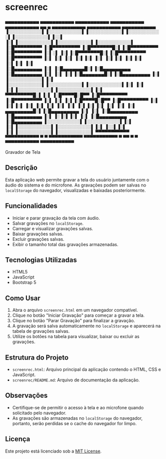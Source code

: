 # screenrec
 ▄▄▄▄▄▄▄▄▄▄▄  ▄▄▄▄▄▄▄▄▄▄▄  ▄▄▄▄▄▄▄▄▄▄▄  ▄▄▄▄▄▄▄▄▄▄▄  ▄▄▄▄▄▄▄▄▄▄▄  ▄▄        ▄  ▄▄▄▄▄▄▄▄▄▄▄  ▄▄▄▄▄▄▄▄▄▄▄  ▄▄▄▄▄▄▄▄▄▄▄ 
▐░░░░░░░░░░░▌▐░░░░░░░░░░░▌▐░░░░░░░░░░░▌▐░░░░░░░░░░░▌▐░░░░░░░░░░░▌▐░░▌      ▐░▌▐░░░░░░░░░░░▌▐░░░░░░░░░░░▌▐░░░░░░░░░░░▌
▐░█▀▀▀▀▀▀▀▀▀ ▐░█▀▀▀▀▀▀▀▀▀ ▐░█▀▀▀▀▀▀▀█░▌▐░█▀▀▀▀▀▀▀▀▀ ▐░█▀▀▀▀▀▀▀▀▀ ▐░▌░▌     ▐░▌▐░█▀▀▀▀▀▀▀█░▌▐░█▀▀▀▀▀▀▀▀▀ ▐░█▀▀▀▀▀▀▀▀▀ 
▐░▌          ▐░▌          ▐░▌       ▐░▌▐░▌          ▐░▌          ▐░▌▐░▌    ▐░▌▐░▌       ▐░▌▐░▌          ▐░▌          
▐░█▄▄▄▄▄▄▄▄▄ ▐░▌          ▐░█▄▄▄▄▄▄▄█░▌▐░█▄▄▄▄▄▄▄▄▄ ▐░█▄▄▄▄▄▄▄▄▄ ▐░▌ ▐░▌   ▐░▌▐░█▄▄▄▄▄▄▄█░▌▐░█▄▄▄▄▄▄▄▄▄ ▐░▌          
▐░░░░░░░░░░░▌▐░▌          ▐░░░░░░░░░░░▌▐░░░░░░░░░░░▌▐░░░░░░░░░░░▌▐░▌  ▐░▌  ▐░▌▐░░░░░░░░░░░▌▐░░░░░░░░░░░▌▐░▌          
 ▀▀▀▀▀▀▀▀▀█░▌▐░▌          ▐░█▀▀▀▀█░█▀▀ ▐░█▀▀▀▀▀▀▀▀▀ ▐░█▀▀▀▀▀▀▀▀▀ ▐░▌   ▐░▌ ▐░▌▐░█▀▀▀▀█░█▀▀ ▐░█▀▀▀▀▀▀▀▀▀ ▐░▌          
          ▐░▌▐░▌          ▐░▌     ▐░▌  ▐░▌          ▐░▌          ▐░▌    ▐░▌▐░▌▐░▌     ▐░▌  ▐░▌          ▐░▌          
 ▄▄▄▄▄▄▄▄▄█░▌▐░█▄▄▄▄▄▄▄▄▄ ▐░▌      ▐░▌ ▐░█▄▄▄▄▄▄▄▄▄ ▐░█▄▄▄▄▄▄▄▄▄ ▐░▌     ▐░▐░▌▐░▌      ▐░▌ ▐░█▄▄▄▄▄▄▄▄▄ ▐░█▄▄▄▄▄▄▄▄▄ 
▐░░░░░░░░░░░▌▐░░░░░░░░░░░▌▐░▌       ▐░▌▐░░░░░░░░░░░▌▐░░░░░░░░░░░▌▐░▌      ▐░░▌▐░▌       ▐░▌▐░░░░░░░░░░░▌▐░░░░░░░░░░░▌
 ▀▀▀▀▀▀▀▀▀▀▀  ▀▀▀▀▀▀▀▀▀▀▀  ▀         ▀  ▀▀▀▀▀▀▀▀▀▀▀  ▀▀▀▀▀▀▀▀▀▀▀  ▀        ▀▀  ▀         ▀  ▀▀▀▀▀▀▀▀▀▀▀  ▀▀▀▀▀▀▀▀▀▀▀ 

Gravador de Tela

## Descrição

Esta aplicação web permite gravar a tela do usuário juntamente com o áudio do sistema e do microfone. As gravações podem ser salvas no `localStorage` do navegador, visualizadas e baixadas posteriormente.

## Funcionalidades

- Iniciar e parar gravação da tela com áudio.
- Salvar gravações no `localStorage`.
- Carregar e visualizar gravações salvas.
- Baixar gravações salvas.
- Excluir gravações salvas.
- Exibir o tamanho total das gravações armazenadas.

## Tecnologias Utilizadas

- HTML5
- JavaScript
- Bootstrap 5

## Como Usar

1. Abra o arquivo `screenrec.html` em um navegador compatível.
2. Clique no botão "Iniciar Gravação" para começar a gravar a tela.
3. Clique no botão "Parar Gravação" para finalizar a gravação.
4. A gravação será salva automaticamente no `localStorage` e aparecerá na tabela de gravações salvas.
5. Utilize os botões na tabela para visualizar, baixar ou excluir as gravações.

## Estrutura do Projeto

- `screenrec.html`: Arquivo principal da aplicação contendo o HTML, CSS e JavaScript.
- `screenrec/README.md`: Arquivo de documentação da aplicação.

## Observações

- Certifique-se de permitir o acesso à tela e ao microfone quando solicitado pelo navegador.
- As gravações são armazenadas no `localStorage` do navegador, portanto, serão perdidas se o cache do navegador for limpo.

## Licença

Este projeto está licenciado sob a [MIT License](LICENSE).
